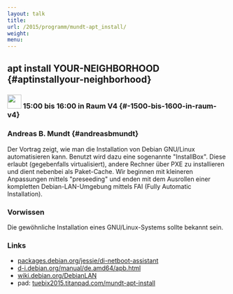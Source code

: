 ```yaml
---
layout: talk
title:
url: /2015/programm/mundt-apt_install/
weight: 
menu:
---
```

## apt install YOUR-NEIGHBORHOOD {#aptinstallyour-neighborhood}

### <img height = "32" src="../../../images/talk.svg"> 15:00 bis 16:00 in Raum V4 {#-1500-bis-1600-in-raum-v4}

### Andreas B. Mundt {#andreasbmundt}

Der Vortrag zeigt, wie man die Installation von Debian GNU/Linux
automatisieren kann.  Benutzt wird dazu eine sogenannte "InstallBox".
Diese erlaubt (gegebenfalls virtualisiert), andere Rechner über PXE zu
installieren und dient nebenbei als Paket-Cache.
Wir beginnen mit kleineren Anpassungen mittels "preseeding" und enden
mit dem Ausrollen einer kompletten Debian-LAN-Umgebung mittels FAI
(Fully Automatic Installation).

### Vorwissen

Die gewöhnliche Installation eines GNU/Linux-Systems sollte bekannt sein.

### Links 

- <a href="https://packages.debian.org/jessie/di-netboot-assistant" target="_blank">packages.debian.org/jessie/di-netboot-assistant</a>
- <a href="http://d-i.debian.org/manual/de.amd64/apb.html" target="_blank">d-i.debian.org/manual/de.amd64/apb.html</a>
- <a href="https://wiki.debian.org/DebianLAN" target="_blank">wiki.debian.org/DebianLAN</a>
- pad: <a href="https://tuebix2015.titanpad.com/mundt-apt-install" target="_blank">tuebix2015.titanpad.com/mundt-apt-install</a>
